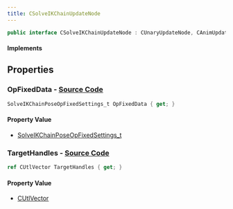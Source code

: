 ```yaml
---
title: CSolveIKChainUpdateNode
---
```


```csharp
public interface CSolveIKChainUpdateNode : CUnaryUpdateNode, CAnimUpdateNodeBase, ISchemaClass<CAnimUpdateNodeBase>, ISchemaClass<CUnaryUpdateNode>, ISchemaClass<CSolveIKChainUpdateNode>, ISchemaField, ISchemaClass, INativeHandle
```

#### Implements

## Properties

### **OpFixedData** - [Source Code](https://github.com/swiftly-solution/swiftlys2/blob/main/managed/src/SwiftlyS2.Generated/Schemas/Interfaces/CSolveIKChainUpdateNode.cs#L19)

```csharp
SolveIKChainPoseOpFixedSettings_t OpFixedData { get; }
```

#### Property Value

- [SolveIKChainPoseOpFixedSettings_t](/docs/api/shared/schemadefinitions/solveikchainposeopfixedsettings_t)

### **TargetHandles** - [Source Code](https://github.com/swiftly-solution/swiftlys2/blob/main/managed/src/SwiftlyS2.Generated/Schemas/Interfaces/CSolveIKChainUpdateNode.cs#L17)

```csharp
ref CUtlVector TargetHandles { get; }
```

#### Property Value

- [CUtlVector](/docs/api/)

